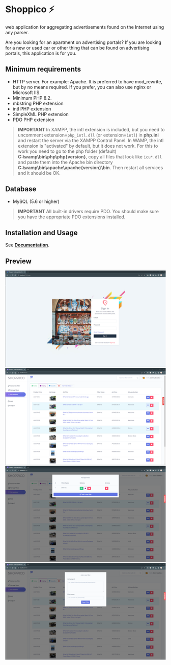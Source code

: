 # Shoppico ⚡
web application for aggregating advertisements found on the Internet using any parser.

Are you looking for an apartment on advertising portals?
If you are looking for a new or used car or other thing that can be found on advertising portals, this application is for you.

## Minimum requirements
* HTTP server. For example: Apache. It is preferred to have mod_rewrite, but by no means required. If you prefer, you can also use nginx or Microsoft IIS.
* Minimum PHP 8.2.
* mbstring PHP extension
* intl PHP extension
* SimpleXML PHP extension
* PDO PHP extension

> **IMPORTANT**
In XAMPP, the intl extension is included, but you need to uncomment extension=`php_intl.dll` (or extension=`intl`) in **php.ini** and restart the server via the XAMPP Control Panel.
In WAMP, the intl extension is "activated" by default, but it does not work. For this to work you need to go to the php folder (default) **C:\wamp\bin\php\php{version}**, copy all files that look like `icu*.dll` and paste them into the Apache bin directory **C:\wamp\bin\apache\apache{version}\bin**. 
Then restart all services and it should be OK.

## Database
* MySQL (5.6 or higher)

> **IMPORTANT**
All built-in drivers require PDO. You should make sure you have the appropriate PDO extensions installed.

## Installation and Usage
See **[Documentation](_docs/README.md)**.

## Preview
![Login Page](_docs/Documentation/assets/preview.png "Login Page")
![Login Page](_docs/Documentation/assets/preview2.png "App Dashboard")
![Login Page](_docs/Documentation/assets/preview3.png "App Dashboard | Manage filters")
![Login Page](_docs/Documentation/assets/preview4.png "App Dashboard | Add a new filter")
